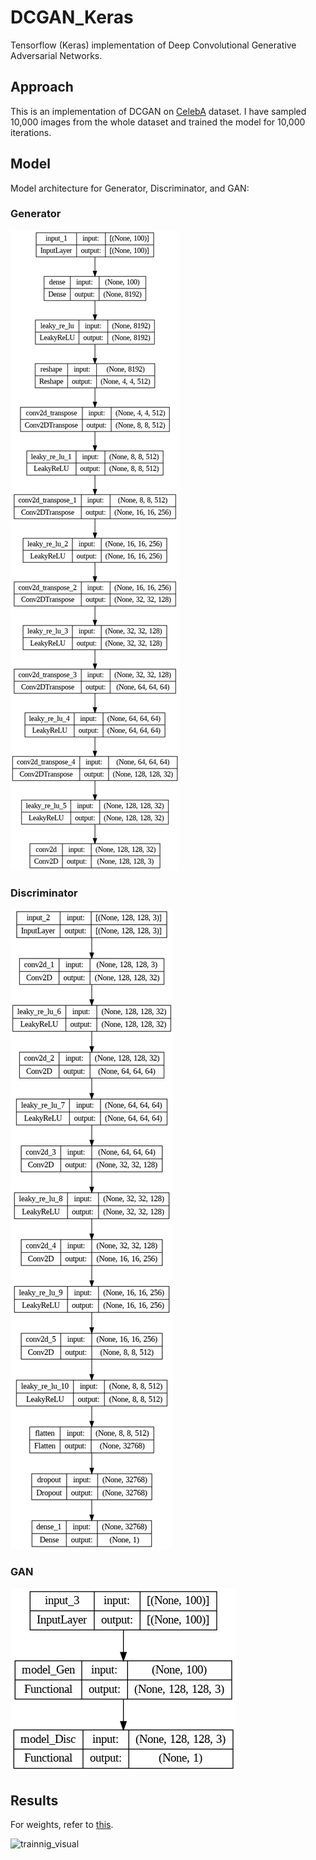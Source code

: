 # DCGAN_Keras
Tensorflow (Keras) implementation of Deep Convolutional Generative Adversarial Networks. 


## Approach
This is an implementation of DCGAN on [CelebA](https://mmlab.ie.cuhk.edu.hk/projects/CelebA.html) dataset. I have sampled 10,000 images from the whole dataset and trained the model for 10,000 iterations. 


## Model
Model architecture for Generator, Discriminator, and GAN:

### Generator

![generator image](https://github.com/tshr-d-dragon/DCGAN_Keras/blob/main/generator.png)

### Discriminator

![discriminator image](https://github.com/tshr-d-dragon/DCGAN_Keras/blob/main/discriminator.png)

### GAN

![gan image](https://github.com/tshr-d-dragon/DCGAN_Keras/blob/main/gan.png)


## Results
For weights, refer to [this](https://drive.google.com/drive/folders/10cM4uK1TLRYYEbH08ogWcp9XJVzBEzMO?usp=sharing).

![trainnig_visual](https://github.com/tshr-d-dragon/DCGAN_Keras/blob/main/trainnig_visual.gif)

